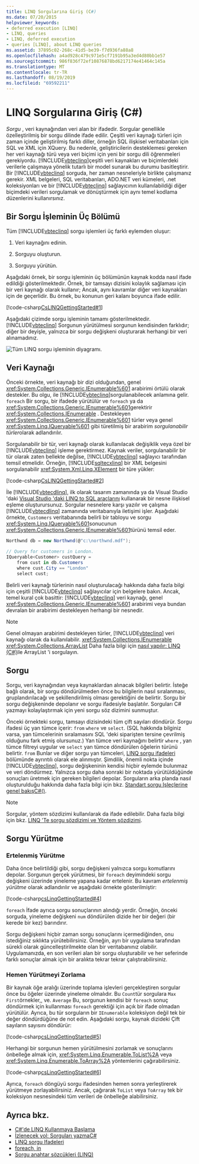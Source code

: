 ```yaml
---
title: LINQ Sorgularına Giriş (C#)
ms.date: 07/20/2015
helpviewer_keywords:
- deferred execution [LINQ]
- LINQ, queries
- LINQ, deferred execution
- queries [LINQ], about LINQ queries
ms.assetid: 37895c02-268c-41d5-be39-f7d936fa88a8
ms.openlocfilehash: a4ad928c479c971e5cf7191b95a3ed4d80bb1e57
ms.sourcegitcommit: 986f836f72ef10876878bd6217174e41464c145a
ms.translationtype: MT
ms.contentlocale: tr-TR
ms.lasthandoff: 08/19/2019
ms.locfileid: "69592211"
---
```

# <a name="introduction-to-linq-queries-c"></a>LINQ Sorgularına Giriş (C#)
*Sorgu* , veri kaynağından veri alan bir ifadedir. Sorgular genellikle özelleştirilmiş bir sorgu dilinde ifade edilir. Çeşitli veri kaynağı türleri için zaman içinde geliştirilmiş farklı diller, örneğin SQL ilişkisel veritabanları için SQL ve XML için XQuery. Bu nedenle, geliştiricilerin desteklemesi gereken her veri kaynağı türü veya veri biçimi için yeni bir sorgu dili öğrenmeleri gerekiyordu. [!INCLUDE[vbteclinq](~/includes/vbteclinq-md.md)]çeşitli veri kaynakları ve biçimlerdeki verilerle çalışmaya yönelik tutarlı bir model sunarak bu durumu basitleştirir. Bir [!INCLUDE[vbteclinq](~/includes/vbteclinq-md.md)] sorguda, her zaman nesneleriyle birlikte çalışmanız gerekir. XML belgeleri, SQL veritabanları, ADO.NET veri kümeleri, .net koleksiyonları ve bir [!INCLUDE[vbteclinq](~/includes/vbteclinq-md.md)] sağlayıcının kullanılabildiği diğer biçimdeki verileri sorgulamak ve dönüştürmek için aynı temel kodlama düzenlerini kullanırsınız.  
  
## <a name="three-parts-of-a-query-operation"></a>Bir Sorgu İşleminin Üç Bölümü  
 Tüm [!INCLUDE[vbteclinq](~/includes/vbteclinq-md.md)] sorgu işlemleri üç farklı eylemden oluşur:  
  
1. Veri kaynağını edinin.  
  
2. Sorguyu oluşturun.  
  
3. Sorguyu yürütün.  
  
 Aşağıdaki örnek, bir sorgu işleminin üç bölümünün kaynak kodda nasıl ifade edildiği gösterilmektedir. Örnek, bir tamsayı dizisini kolaylık sağlaması için bir veri kaynağı olarak kullanır; Ancak, aynı kavramlar diğer veri kaynakları için de geçerlidir. Bu örnek, bu konunun geri kalanı boyunca ifade edilir.  
  
 [!code-csharp[CsLINQGettingStarted#1](~/samples/snippets/csharp/VS_Snippets_VBCSharp/CsLINQGettingStarted/CS/Class1.cs#1)]  
  
 Aşağıdaki çizimde sorgu işleminin tamamı gösterilmektedir. [!INCLUDE[vbteclinq](~/includes/vbteclinq-md.md)] Sorgunun yürütülmesi sorgunun kendisinden farklıdır; diğer bir deyişle, yalnızca bir sorgu değişkeni oluşturarak herhangi bir veri alınamadınız.  
  
 ![Tüm LINQ sorgu işleminin diyagramı.](./media/introduction-to-linq-queries/linq-query-complete-operation.png)  
  
## <a name="the-data-source"></a>Veri Kaynağı  
 Önceki örnekte, veri kaynağı bir dizi olduğundan, genel <xref:System.Collections.Generic.IEnumerable%601> arabirimi örtülü olarak destekler. Bu olgu, ile [!INCLUDE[vbteclinq](~/includes/vbteclinq-md.md)]sorgulanabilecek anlamına gelir. `foreach` Bir sorgu, bir ifadede yürütülür ve `foreach` ya da <xref:System.Collections.Generic.IEnumerable%601>gerektirir <xref:System.Collections.IEnumerable> . Destekleyen <xref:System.Collections.Generic.IEnumerable%601> türler veya genel <xref:System.Linq.IQueryable%601> gibi türetilmiş bir arabirim *sorgulanabilir türler*olarak adlandırılır.  
  
 Sorgulanabilir bir tür, veri kaynağı olarak kullanılacak değişiklik veya özel bir [!INCLUDE[vbteclinq](~/includes/vbteclinq-md.md)] işleme gerektirmez. Kaynak veriler, sorgulanabilir bir tür olarak zaten bellekte değilse, [!INCLUDE[vbteclinq](~/includes/vbteclinq-md.md)] sağlayıcı tarafından temsil etmelidir. Örneğin, [!INCLUDE[sqltecxlinq](~/includes/sqltecxlinq-md.md)] bir XML belgesini sorgulanabilir <xref:System.Xml.Linq.XElement> bir türe yükler:  
  
 [!code-csharp[CsLINQGettingStarted#2](~/samples/snippets/csharp/VS_Snippets_VBCSharp/CsLINQGettingStarted/CS/Class1.cs#2)]  
  
 İle [!INCLUDE[vbtecdlinq](~/includes/vbtecdlinq-md.md)], ilk olarak tasarım zamanında ya da Visual Studio 'daki [Visual Studio 'daki LINQ to SQL araçlarını](/visualstudio/data-tools/linq-to-sql-tools-in-visual-studio2) kullanarak bir nesne ilişkisel eşleme oluşturursunuz. Sorgular nesnelere karşı yazılır ve çalışma [!INCLUDE[vbtecdlinq](~/includes/vbtecdlinq-md.md)] zamanında veritabanıyla iletişimi işler. Aşağıdaki örnekte, `Customers` veritabanında belirli bir tabloyu ve sorgu <xref:System.Linq.IQueryable%601>sonucunun <xref:System.Collections.Generic.IEnumerable%601>türünü temsil eder.  
  
```csharp  
Northwnd db = new Northwnd(@"c:\northwnd.mdf");  
  
// Query for customers in London.  
IQueryable<Customer> custQuery =  
    from cust in db.Customers  
    where cust.City == "London"  
    select cust;  
```  
  
 Belirli veri kaynağı türlerinin nasıl oluşturulacağı hakkında daha fazla bilgi için çeşitli [!INCLUDE[vbteclinq](~/includes/vbteclinq-md.md)] sağlayıcılar için belgelere bakın. Ancak, temel kural çok basittir: [!INCLUDE[vbteclinq](~/includes/vbteclinq-md.md)] veri kaynağı, genel <xref:System.Collections.Generic.IEnumerable%601> arabirimi veya bundan devralan bir arabirimi destekleyen herhangi bir nesnedir.  
  
> [!NOTE]
>  Genel olmayan arabirimi destekleyen türler, [!INCLUDE[vbteclinq](~/includes/vbteclinq-md.md)] veri kaynağı olarak da kullanılabilir. <xref:System.Collections.IEnumerable> <xref:System.Collections.ArrayList> Daha fazla bilgi için [nasıl yapılır: LINQ (C#)](./how-to-query-an-arraylist-with-linq.md)ile ArrayList 'i sorgulayın.  
  
## <a name="query"></a>Sorgu  
 Sorgu, veri kaynağından veya kaynaklardan alınacak bilgileri belirtir. İsteğe bağlı olarak, bir sorgu döndürülmeden önce bu bilgilerin nasıl sıralanması, gruplandırılacağı ve şekillendirilmiş olması gerektiğini de belirtir. Sorgu bir sorgu değişkeninde depolanır ve sorgu ifadesiyle başlatılır. Sorguları C# yazmayı kolaylaştırmak için yeni sorgu söz dizimini sunmuştur.  
  
 Önceki örnekteki sorgu, tamsayı dizisindeki tüm çift sayıları döndürür. Sorgu ifadesi üç yan tümce içerir: `from` `where` ve `select`. (SQL hakkında bilginiz varsa, yan tümcelerinin sıralamasını SQL 'deki siparişten tersine çevrilmiş olduğunu fark etmiş olursunuz.) Yan tümce veri kaynağını belirtir `where` , yan tümce filtreyi uygular ve `select` yan tümce döndürülen öğelerin türünü belirtir. `from` Bunlar ve diğer sorgu yan tümceleri, [LINQ sorgu ifadeleri](../../linq-query-expressions/index.md) bölümünde ayrıntılı olarak ele alınmıştır. Şimdilik, önemli nokta içinde [!INCLUDE[vbteclinq](~/includes/vbteclinq-md.md)], sorgu değişkeninin kendisi hiçbir eylemde bulunmaz ve veri döndürmez. Yalnızca sorgu daha sonraki bir noktada yürütüldüğünde sonuçları üretmek için gereken bilgileri depolar. Sorguların arka planda nasıl oluşturulduğu hakkında daha fazla bilgi için bkz. [Standart sorgu Işleçlerine genel bakışC#()](./standard-query-operators-overview.md).  
  
> [!NOTE]
>  Sorgular, yöntem sözdizimi kullanılarak da ifade edilebilir. Daha fazla bilgi için bkz. [LINQ 'Te sorgu sözdizimi ve Yöntem sözdizimi](./query-syntax-and-method-syntax-in-linq.md).  
  
## <a name="query-execution"></a>Sorgu Yürütme  
  
### <a name="deferred-execution"></a>Ertelenmiş Yürütme  
 Daha önce belirtildiği gibi, sorgu değişkeni yalnızca sorgu komutlarını depolar. Sorgunun gerçek yürütmesi, bir `foreach` deyimindeki sorgu değişkeni üzerinde yineleme yapana kadar ertelenir. Bu kavram *ertelenmiş yürütme* olarak adlandırılır ve aşağıdaki örnekte gösterilmiştir:  
  
 [!code-csharp[csLinqGettingStarted#4](~/samples/snippets/csharp/VS_Snippets_VBCSharp/CsLINQGettingStarted/CS/Class1.cs#4)]  
  
 `foreach` İfade ayrıca sorgu sonuçlarının alındığı yerdir. Örneğin, önceki sorguda, yineleme değişkeni `num` döndürülen dizide her bir değeri (bir kerede bir kez) barındırır.  
  
 Sorgu değişkeni hiçbir zaman sorgu sonuçlarını içermediğinden, onu istediğiniz sıklıkta yürütebilirsiniz. Örneğin, ayrı bir uygulama tarafından sürekli olarak güncelleştirilmekte olan bir veritabanınız olabilir. Uygulamanızda, en son verileri alan bir sorgu oluşturabilir ve her seferinde farklı sonuçlar almak için bir aralıkta tekrar tekrar çalıştırabilirsiniz.  
  
### <a name="forcing-immediate-execution"></a>Hemen Yürütmeyi Zorlama  
 Bir kaynak öğe aralığı üzerinde toplama işlevleri gerçekleştiren sorgular önce bu öğeler üzerinde yineleme olmalıdır. Bu `Count`tür sorgulara `Max` `First`örnekler,, ve. `Average` Bu, sorgunun kendisi bir `foreach` sonuç döndürmek için kullanması `foreach` gerektiği için açık bir ifade olmadan yürütülür. Ayrıca, bu tür sorguların bir `IEnumerable` koleksiyon değil tek bir değer döndürdüğüne de not edin. Aşağıdaki sorgu, kaynak dizideki Çift sayıların sayısını döndürür:  
  
 [!code-csharp[csLinqGettingStarted#5](~/samples/snippets/csharp/VS_Snippets_VBCSharp/CsLINQGettingStarted/CS/Class1.cs#5)]  
  
 Herhangi bir sorgunun hemen yürütülmesini zorlamak ve sonuçlarını önbelleğe almak için, <xref:System.Linq.Enumerable.ToList%2A> veya <xref:System.Linq.Enumerable.ToArray%2A> yöntemlerini çağırabilirsiniz.  
  
 [!code-csharp[csLinqGettingStarted#6](~/samples/snippets/csharp/VS_Snippets_VBCSharp/CsLINQGettingStarted/CS/Class1.cs#6)]  
  
 Ayrıca, `foreach` döngüyü sorgu ifadesinden hemen sonra yerleştirerek yürütmeye zorlayabilirsiniz. Ancak, çağırarak `ToList` veya `ToArray` tek bir koleksiyon nesnesindeki tüm verileri de önbelleğe alabilirsiniz.  
  
## <a name="see-also"></a>Ayrıca bkz.

- [C#'de LINQ Kullanmaya Başlama](./getting-started-with-linq.md)
- [İzlenecek yol: Sorguları yazmaC#](./walkthrough-writing-queries-linq.md)
- [LINQ sorgu Ifadeleri](../../linq-query-expressions/index.md)
- [foreach, in](../../../language-reference/keywords/foreach-in.md)
- [Sorgu anahtar sözcükleri (LINQ)](../../../language-reference/keywords/query-keywords.md)

